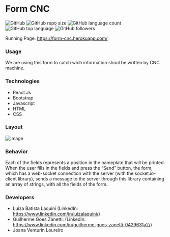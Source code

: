 # Form CNC
![GitHub](https://img.shields.io/github/license/luizalaquini/form-cnc)
![GitHub repo size](https://img.shields.io/github/repo-size/luizalaquini/form-cnc)
![GitHub language count](https://img.shields.io/github/languages/count/luizalaquini/form-cnc)
![GitHub top language](https://img.shields.io/github/languages/top/luizalaquini/form-cnc)
![GitHub followers](https://img.shields.io/github/followers/luizalaquini?label=follow&style=social)

Running Page: https://form-cnc.herokuapp.com/

### Usage
We are using this form to catch wich information shoul be written by CNC machine. 

### Technologies 
- React.Js
- Bootstrap
- Javascript
- HTML
- CSS

### Layout
![image](https://user-images.githubusercontent.com/72242547/187994358-a6f14886-0f7f-4b23-ac04-a9a4a4c9ffb9.png)

### Behavior
Each of the fields represents a position in the nameplate that will be printed. When the user fills in the fields and press the “Send” button, the form, which has a web-socket connection with the server (with the socket.io-client library), sends a message to the server through this library containing an array of strings, with all the fields of the form.

### Developers
- Luiza Batista Laquini (LinkedIn: https://www.linkedin.com/in/luizalaquini/)
- Guilherme Goes Zanetti: (LinkedIn: https://www.linkedin.com/in/guilherme-goes-zanetti-0429631a2/)
- Joana Venturin Loureiro
